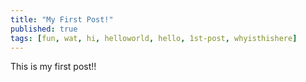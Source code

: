```yaml
---
title: "My First Post!"
published: true
tags: [fun, wat, hi, helloworld, hello, 1st-post, whyisthishere]
---
```

This is my first post!!
